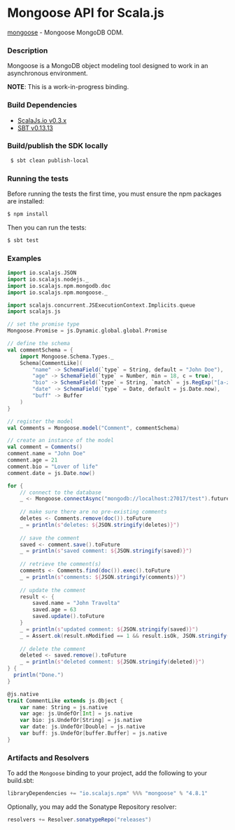 Mongoose API for Scala.js
================================
[mongoose](https://www.npmjs.com/package/mongoose) - Mongoose MongoDB ODM.

### Description

Mongoose is a MongoDB object modeling tool designed to work in an asynchronous environment.

**NOTE**: This is a work-in-progress binding. 

### Build Dependencies

* [ScalaJs.io v0.3.x](https://github.com/scalajs-io/scalajs.io)
* [SBT v0.13.13](http://www.scala-sbt.org/download.html)

### Build/publish the SDK locally

```bash
 $ sbt clean publish-local
```

### Running the tests

Before running the tests the first time, you must ensure the npm packages are installed:

```bash
$ npm install
```

Then you can run the tests:

```bash
$ sbt test
```

### Examples

```scala
import io.scalajs.JSON
import io.scalajs.nodejs._
import io.scalajs.npm.mongodb.doc
import io.scalajs.npm.mongoose._

import scalajs.concurrent.JSExecutionContext.Implicits.queue
import scalajs.js

// set the promise type
Mongoose.Promise = js.Dynamic.global.global.Promise

// define the schema
val commentSchema = {
    import Mongoose.Schema.Types._
    Schema[CommentLike](
        "name" -> SchemaField(`type` = String, default = "John Doe"),
        "age" -> SchemaField(`type` = Number, min = 18, c = true),
        "bio" -> SchemaField(`type` = String, `match` = js.RegExp("[a-z]")),
        "date" -> SchemaField(`type` = Date, default = js.Date.now),
        "buff" -> Buffer
    )
}

// register the model
val Comments = Mongoose.model("Comment", commentSchema)

// create an instance of the model
val comment = Comments()
comment.name = "John Doe"
comment.age = 21
comment.bio = "Lover of life"
comment.date = js.Date.now()

for {
    // connect to the database
    _ <- Mongoose.connectAsync("mongodb://localhost:27017/test").future
    
    // make sure there are no pre-existing comments
    deletes <- Comments.remove(doc()).toFuture
    _ = println(s"deletes: ${JSON.stringify(deletes)}")
    
    // save the comment
    saved <- comment.save().toFuture
    _ = println(s"saved comment: ${JSON.stringify(saved)}")
    
    // retrieve the comment(s)
    comments <- Comments.find(doc()).exec().toFuture
    _ = println(s"comments: ${JSON.stringify(comments)}")
    
    // update the comment
    result <- {
        saved.name = "John Travolta"
        saved.age = 63
        saved.update().toFuture
    }
    _ = println(s"updated comment: ${JSON.stringify(saved)}")
    _ = Assert.ok(result.nModified == 1 && result.isOk, JSON.stringify(result))
    
    // delete the comment
    deleted <- saved.remove().toFuture
    _ = println(s"deleted comment: ${JSON.stringify(deleted)}")
} {
  println("Done.")
}

@js.native
trait CommentLike extends js.Object {
    var name: String = js.native
    var age: js.UndefOr[Int] = js.native
    var bio: js.UndefOr[String] = js.native
    var date: js.UndefOr[Double] = js.native
    var buff: js.UndefOr[buffer.Buffer] = js.native
}
```

### Artifacts and Resolvers

To add the `Mongoose` binding to your project, add the following to your build.sbt:  

```sbt
libraryDependencies += "io.scalajs.npm" %%% "mongoose" % "4.8.1"
```

Optionally, you may add the Sonatype Repository resolver:

```sbt   
resolvers += Resolver.sonatypeRepo("releases") 
```
